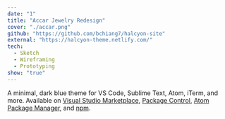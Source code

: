 ```yaml
---
date: "1"
title: "Accar Jewelry Redesign"
cover: "./accar.png"
github: "https://github.com/bchiang7/halcyon-site"
external: "https://halcyon-theme.netlify.com/"
tech:
  - Sketch
  - Wireframing
  - Prototyping
show: "true"
---
```


A minimal, dark blue theme for VS Code, Sublime Text, Atom, iTerm, and more. Available on [Visual Studio Marketplace](https://marketplace.visualstudio.com/items?itemName=brittanychiang.halcyon-vscode), [Package Control](https://packagecontrol.io/packages/Halcyon%20Theme), [Atom Package Manager](https://atom.io/themes/halcyon-syntax), and [npm](https://www.npmjs.com/package/hyper-halcyon-theme).
